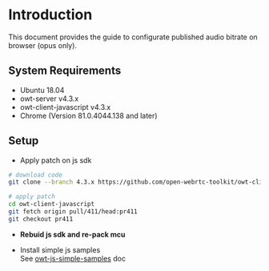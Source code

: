 
# Introduction

This document provides the guide to configurate published audio bitrate on browser (opus only).

## System Requirements

- Ubuntu 18.04
- owt-server v4.3.x
- owt-client-javascript v4.3.x
- Chrome (Version 81.0.4044.138 and later)

## Setup

- Apply patch on js sdk

```bash
# download code
git clone --branch 4.3.x https://github.com/open-webrtc-toolkit/owt-client-javascript.git

# apply patch
cd owt-client-javascript
git fetch origin pull/411/head:pr411
git checkout pr411
```

- **Rebuid js sdk and re-pack mcu**

- Install simple js samples  
See [owt-js-simple-samples](https://github.com/daijh/owt-js-simple-samples) doc
